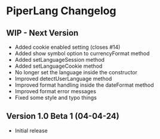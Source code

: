 # PiperLang Changelog

## WIP - Next Version
* Added cookie enabled setting (closes #14)
* Added show symbol option to currencyFormat method
* Added setLanguageSession method
* Added setLanguageCookie method
* No longer set the language inside the constructor
* Improved detectUserLanguage method
* Improved format handling inside the dateFormat method
* Improved format error messages
* Fixed some style and typo things

## Version 1.0 Beta 1 (04-04-24)
* Initial release
